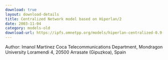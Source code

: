```yaml
---
download: true
layout: download-details
title: Centralized Network model based on Hiperlan/2
date: 2003-11-04
category: models-old
download-url: https://ipfs.omnetpp.org/models/hiperlan-centralized-0.9-src.tgz
---
```


Author: Imanol Martinez Coca
Telecommunications Department, Mondragon University
Loramendi 4, 20500 Arrasate (Gipuzkoa), Spain
